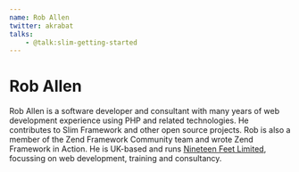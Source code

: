 ```yaml
---
name: Rob Allen
twitter: akrabat
talks:
    - @talk:slim-getting-started
---
```


# Rob Allen

Rob Allen is a software developer and consultant with many years of web development experience using PHP and related technologies. He contributes to Slim Framework and other open source projects. Rob is also a member of the Zend Framework Community team and wrote Zend Framework in Action. He is UK-based and runs [Nineteen Feet Limited](http://19ft.com/), focussing on web development, training and consultancy.

